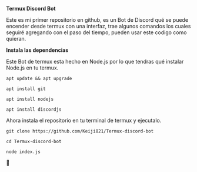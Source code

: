**Termux Discord Bot**

Este es mi primer repositorio en github, es un Bot de Discord qué se puede encender desde termux con una interfaz, trae algunos comandos los cuales seguiré agregando con el paso del tiempo, pueden usar este codigo como quieran. 

**Instala las dependencias**

Este Bot de termux esta hecho en Node.js por lo que tendras qué instalar Node.js en tu termux. 

`apt update && apt upgrade`

`apt install git`

`apt install nodejs`

`apt install discordjs`

Ahora instala el repositorio en tu terminal de termux y ejecutalo. 

`git clone https://github.com/Keiji821/Termux-discord-bot`

`cd Termux-discord-bot`

`node index.js`


🍁
`                                        `

